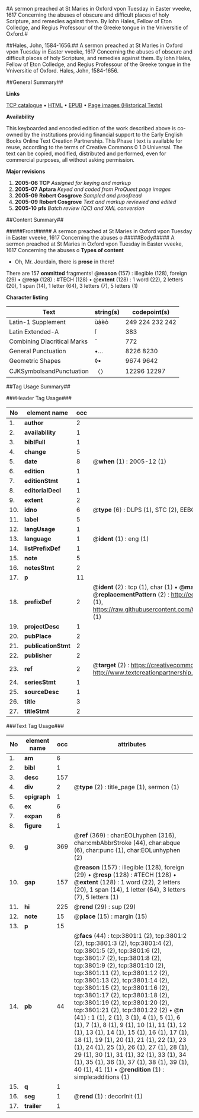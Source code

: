 #A sermon preached at St Maries in Oxford vpon Tuesday in Easter vveeke, 1617 Concerning the abuses of obscure and difficult places of holy Scripture, and remedies against them. By Iohn Hales, Fellow of Eton Colledge, and Regius Professour of the Greeke tongue in the Vniversitie of Oxford.#

##Hales, John, 1584-1656.##
A sermon preached at St Maries in Oxford vpon Tuesday in Easter vveeke, 1617 Concerning the abuses of obscure and difficult places of holy Scripture, and remedies against them. By Iohn Hales, Fellow of Eton Colledge, and Regius Professour of the Greeke tongue in the Vniversitie of Oxford.
Hales, John, 1584-1656.

##General Summary##

**Links**

[TCP catalogue](http://www.ota.ox.ac.uk/tcp/)  • 
[HTML](http://tei.it.ox.ac.uk/tcp/Texts-HTML/free/A02/A02497.html)  • 
[EPUB](http://tei.it.ox.ac.uk/tcp/Texts-EPUB/free/A02/A02497.epub) • 
[Page images (Historical Texts)](https://data.historicaltexts.jisc.ac.uk/view?pubId=eebo-99839387e&pageId=eebo-99839387e-3801-1)

**Availability**

This keyboarded and encoded edition of the
	       work described above is co-owned by the institutions
	       providing financial support to the Early English Books
	       Online Text Creation Partnership. This Phase I text is
	       available for reuse, according to the terms of Creative
	       Commons 0 1.0 Universal. The text can be copied,
	       modified, distributed and performed, even for
	       commercial purposes, all without asking permission.

**Major revisions**

1. __2005-06__ __TCP__ *Assigned for keying and markup*
1. __2005-07__ __Aptara__ *Keyed and coded from ProQuest page images*
1. __2005-09__ __Robert Cosgrove__ *Sampled and proofread*
1. __2005-09__ __Robert Cosgrove__ *Text and markup reviewed and edited*
1. __2005-10__ __pfs__ *Batch review (QC) and XML conversion*

##Content Summary##

#####Front#####
A sermon preached at St Maries in Oxford vpon Tuesday in Easter vveeke, 1617 Concerning the abuses o
#####Body#####
A sermon preached at St Maries in Oxford vpon Tuesday in Easter vveeke, 1617 Concerning the abuses o
**Types of content**

  * Oh, Mr. Jourdain, there is **prose** in there!

There are 157 **ommitted** fragments! 
 @__reason__ (157) : illegible (128), foreign (29)  •  @__resp__ (128) : #TECH (128)  •  @__extent__ (128) : 1 word (22), 2 letters (20), 1 span (14), 1 letter (64), 3 letters (7), 5 letters (1)

**Character listing**


|Text|string(s)|codepoint(s)|
|---|---|---|
|Latin-1 Supplement|ùàèò|249 224 232 242|
|Latin Extended-A|ſ|383|
|Combining             Diacritical Marks|̄|772|
|General Punctuation|•…|8226 8230|
|Geometric Shapes|◊▪|9674 9642|
|CJKSymbolsandPunctuation|〈〉|12296 12297|

##Tag Usage Summary##

###Header Tag Usage###

|No|element name|occ|attributes|
|---|---|---|---|
|1.|__author__|2||
|2.|__availability__|1||
|3.|__biblFull__|1||
|4.|__change__|5||
|5.|__date__|8| @__when__ (1) : 2005-12 (1)|
|6.|__edition__|1||
|7.|__editionStmt__|1||
|8.|__editorialDecl__|1||
|9.|__extent__|2||
|10.|__idno__|6| @__type__ (6) : DLPS (1), STC (2), EEBO-CITATION (1), PROQUEST (1), VID (1)|
|11.|__label__|5||
|12.|__langUsage__|1||
|13.|__language__|1| @__ident__ (1) : eng (1)|
|14.|__listPrefixDef__|1||
|15.|__note__|5||
|16.|__notesStmt__|2||
|17.|__p__|11||
|18.|__prefixDef__|2| @__ident__ (2) : tcp (1), char (1)  •  @__matchPattern__ (2) : ([0-9\-]+):([0-9IVX]+) (1), (.+) (1)  •  @__replacementPattern__ (2) : http://eebo.chadwyck.com/downloadtiff?vid=$1&page=$2 (1), https://raw.githubusercontent.com/textcreationpartnership/Texts/master/tcpchars.xml#$1 (1)|
|19.|__projectDesc__|1||
|20.|__pubPlace__|2||
|21.|__publicationStmt__|2||
|22.|__publisher__|2||
|23.|__ref__|2| @__target__ (2) : https://creativecommons.org/publicdomain/zero/1.0/ (1), http://www.textcreationpartnership.org/docs/. (1)|
|24.|__seriesStmt__|1||
|25.|__sourceDesc__|1||
|26.|__title__|3||
|27.|__titleStmt__|2||


###Text Tag Usage###

|No|element name|occ|attributes|
|---|---|---|---|
|1.|__am__|6||
|2.|__bibl__|1||
|3.|__desc__|157||
|4.|__div__|2| @__type__ (2) : title_page (1), sermon (1)|
|5.|__epigraph__|1||
|6.|__ex__|6||
|7.|__expan__|6||
|8.|__figure__|1||
|9.|__g__|369| @__ref__ (369) : char:EOLhyphen (316), char:cmbAbbrStroke (44), char:abque (6), char:punc (1), char:EOLunhyphen (2)|
|10.|__gap__|157| @__reason__ (157) : illegible (128), foreign (29)  •  @__resp__ (128) : #TECH (128)  •  @__extent__ (128) : 1 word (22), 2 letters (20), 1 span (14), 1 letter (64), 3 letters (7), 5 letters (1)|
|11.|__hi__|225| @__rend__ (29) : sup (29)|
|12.|__note__|15| @__place__ (15) : margin (15)|
|13.|__p__|15||
|14.|__pb__|44| @__facs__ (44) : tcp:3801:1 (2), tcp:3801:2 (2), tcp:3801:3 (2), tcp:3801:4 (2), tcp:3801:5 (2), tcp:3801:6 (2), tcp:3801:7 (2), tcp:3801:8 (2), tcp:3801:9 (2), tcp:3801:10 (2), tcp:3801:11 (2), tcp:3801:12 (2), tcp:3801:13 (2), tcp:3801:14 (2), tcp:3801:15 (2), tcp:3801:16 (2), tcp:3801:17 (2), tcp:3801:18 (2), tcp:3801:19 (2), tcp:3801:20 (2), tcp:3801:21 (2), tcp:3801:22 (2)  •  @__n__ (41) : 1 (1), 2 (1), 3 (1), 4 (1), 5 (1), 6 (1), 7 (1), 8 (1), 9 (1), 10 (1), 11 (1), 12 (1), 13 (1), 14 (1), 15 (1), 16 (1), 17 (1), 18 (1), 19 (1), 20 (1), 21 (1), 22 (1), 23 (1), 24 (1), 25 (1), 26 (1), 27 (1), 28 (1), 29 (1), 30 (1), 31 (1), 32 (1), 33 (1), 34 (1), 35 (1), 36 (1), 37 (1), 38 (1), 39 (1), 40 (1), 41 (1)  •  @__rendition__ (1) : simple:additions (1)|
|15.|__q__|1||
|16.|__seg__|1| @__rend__ (1) : decorInit (1)|
|17.|__trailer__|1||
